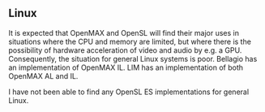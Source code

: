 
##  Linux 


It is expected that OpenMAX and OpenSL will find their major uses in situations
where the CPU and memory are limited, but where there is the possibility of hardware
acceleration of video and audio by e.g. a GPU.
Consequently, the situation for general Linux systems is poor.
Bellagio has an implementation of OpenMAX IL.
LIM has an implementation of both OpenMAX AL and IL.


I have not been able to find any
OpenSL ES implementations for general Linux.
